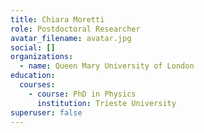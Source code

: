 ```yaml
---
title: Chiara Moretti
role: Postdoctoral Researcher
avatar_filename: avatar.jpg
social: []
organizations:
  - name: Queen Mary University of London
education:
  courses:
    - course: PhD in Physics
      institution: Trieste University
superuser: false
---
```

